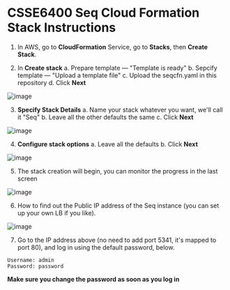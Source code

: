 # CSSE6400 Seq Cloud Formation Stack Instructions

1. In AWS, go to **CloudFormation** Service, go to **Stacks**, then **Create Stack**.

2. In **Create stack**
  a. Prepare template — "Template is ready"
  b. Sepcify template — "Upload a template file"
  c. Upload the seqcfn.yaml in this repository
  d. Click **Next**

![image](https://user-images.githubusercontent.com/7476736/166860269-1b22efaf-a324-4892-ac68-d4a438a087ff.png)

3. **Specify Stack Details**
  a. Name your stack whatever you want, we'll call it "Seq"
  b. Leave all the other defaults the same
  c. Click **Next**

![image](https://user-images.githubusercontent.com/7476736/166860395-302977e1-d350-4edb-9a86-8dc3689a1246.png)

4. **Configure stack options**
  a. Leave all the defaults
  b. Click **Next**
  
![image](https://user-images.githubusercontent.com/7476736/166860485-95e62b8f-2f77-43c6-b542-9b8a91fdbb88.png)

5. The stack creation will begin, you can monitor the progress in the last screen

![image](https://user-images.githubusercontent.com/7476736/166860564-ac25fb46-ad20-456e-b575-8d6e0120a0fd.png)

6. How to find out the Public IP address of the Seq instance (you can set up your own LB if you like).

![image](https://user-images.githubusercontent.com/7476736/166860644-f11c30d4-141b-4760-a295-bedd37f69fb3.png)

7. Go to the IP address above (no need to add port 5341, it's mapped to port 80), and log in using the default password, below.

```
Username: admin
Password: password
```

**Make sure you change the password as soon as you log in**
